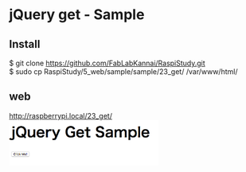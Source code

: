 # jQuery get - Sample

## Install
$ git clone https://github.com/FabLabKannai/RaspiStudy.git <br>
$ sudo cp RaspiStudy/5_web/sample/sample/23_get/ /var/www/html/ <br>

## web
http://raspberrypi.local/23_get/ <br>
<img src="https://raw.githubusercontent.com/FabLabKannai/RaspiStudy/master/5_web/sample/23_get/23_get.png" width="300" /> <br/>
